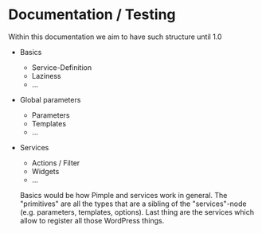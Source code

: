 # Documentation / Testing

Within this documentation we aim to have such structure until 1.0

* Basics
  * Service-Definition
  * Laziness
  * ...
* Global parameters
  * Parameters
  * Templates
  * ...
* Services
  * Actions / Filter
  * Widgets
  * ...

  Basics would be how Pimple and services work in general.
The "primitives" are all the types that are a sibling of the "services"-node
(e.g. parameters, templates, options).
Last thing are the services which allow to register all those WordPress things.
